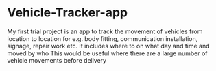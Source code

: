 # Vehicle-Tracker-app
My first trial project is an app to track the movement of vehicles from location to location for e.g. body fitting, communication installation, signage, repair work etc.
It includes where to on what day and time and moved by who
This would be useful where there are a large number of vehicle movements before delivery
